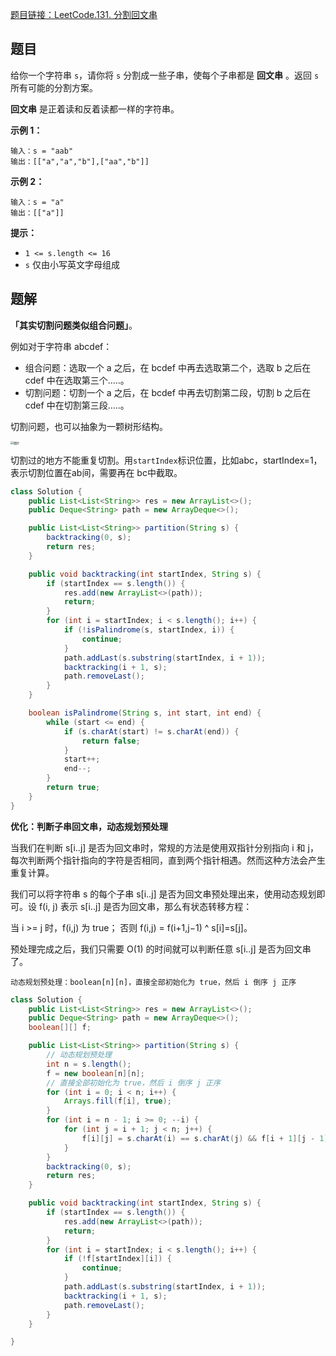 [题目链接：LeetCode.131. 分割回文串](https://leetcode-cn.com/problems/palindrome-partitioning/)

## 题目

给你一个字符串 `s`，请你将 `s` 分割成一些子串，使每个子串都是 **回文串** 。返回 `s` 所有可能的分割方案。

**回文串** 是正着读和反着读都一样的字符串。

**示例 1：**

```
输入：s = "aab"
输出：[["a","a","b"],["aa","b"]]
```

**示例 2：**

```
输入：s = "a"
输出：[["a"]]
```

**提示：**

- `1 <= s.length <= 16`
- `s` 仅由小写英文字母组成

## 题解

**「其实切割问题类似组合问题」**。

例如对于字符串 abcdef：

- 组合问题：选取一个 a 之后，在 bcdef 中再去选取第二个，选取 b 之后在 cdef 中在选取第三个.....。
- 切割问题：切割一个 a 之后，在 bcdef 中再去切割第二段，切割 b 之后在 cdef 中在切割第三段.....。

切割问题，也可以抽象为一颗树形结构。

<img src="https://mmbiz.qpic.cn/mmbiz_png/ciaqDnJprwv50AUHOlEQOnrbmKPI7VFTy7b0IrXDBicAFYvlpDvq5pAGMf0yFTCJzP8F9VN2J6kDHY0hvalS04Fw/640?wx_fmt=png&tp=webp&wxfrom=5&wx_lazy=1&wx_co=1" alt="图片" style="zoom:33%;" />

切割过的地方不能重复切割。用`startIndex`标识位置，比如abc，startIndex=1，表示切割位置在ab间，需要再在 bc中截取。

```java
class Solution {
    public List<List<String>> res = new ArrayList<>();
    public Deque<String> path = new ArrayDeque<>();

    public List<List<String>> partition(String s) {
        backtracking(0, s);
        return res;
    }

    public void backtracking(int startIndex, String s) {
        if (startIndex == s.length()) {
            res.add(new ArrayList<>(path));
            return;
        }
        for (int i = startIndex; i < s.length(); i++) {
            if (!isPalindrome(s, startIndex, i)) {
                continue;
            }
            path.addLast(s.substring(startIndex, i + 1));
            backtracking(i + 1, s);
            path.removeLast();
        }
    }    

    boolean isPalindrome(String s, int start, int end) {
        while (start <= end) {
            if (s.charAt(start) != s.charAt(end)) {
                return false;
            }
            start++;
            end--;
        }
        return true;
    }
}
```

**优化：判断子串回文串，动态规划预处理**

当我们在判断 s[i..j] 是否为回文串时，常规的方法是使用双指针分别指向 i 和 j，每次判断两个指针指向的字符是否相同，直到两个指针相遇。然而这种方法会产生重复计算。

我们可以将字符串 s 的每个子串 s[i..j] 是否为回文串预处理出来，使用动态规划即可。设 f(i, j) 表示 s[i..j] 是否为回文串，那么有状态转移方程：

当 i >= j 时，f(i,j) 为 true； 否则 f(i,j) = f(i+1,j−1) ^ s[i]=s[j]。

预处理完成之后，我们只需要 O(1) 的时间就可以判断任意 s[i..j] 是否为回文串了。

```
动态规划预处理：boolean[n][n]，直接全部初始化为 true，然后 i 倒序 j 正序
```

```java
class Solution {
    public List<List<String>> res = new ArrayList<>();
    public Deque<String> path = new ArrayDeque<>();
    boolean[][] f;

    public List<List<String>> partition(String s) {
        // 动态规划预处理
        int n = s.length();
        f = new boolean[n][n];
        // 直接全部初始化为 true，然后 i 倒序 j 正序
        for (int i = 0; i < n; i++) {
            Arrays.fill(f[i], true);
        }
        for (int i = n - 1; i >= 0; --i) {
            for (int j = i + 1; j < n; j++) {
                f[i][j] = s.charAt(i) == s.charAt(j) && f[i + 1][j - 1];
            }
        }
        backtracking(0, s);
        return res;
    }

    public void backtracking(int startIndex, String s) {
        if (startIndex == s.length()) {
            res.add(new ArrayList<>(path));
            return;
        }
        for (int i = startIndex; i < s.length(); i++) {
            if (!f[startIndex][i]) {
                continue;
            }
            path.addLast(s.substring(startIndex, i + 1));
            backtracking(i + 1, s);
            path.removeLast();
        }
    }

}
```

